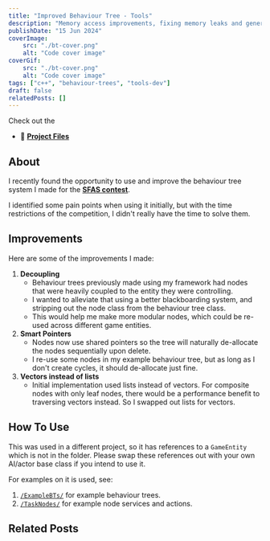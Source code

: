 ```yaml
---
title: "Improved Behaviour Tree - Tools"
description: "Memory access improvements, fixing memory leaks and general improvements."
publishDate: "15 Jun 2024"
coverImage:
    src: "./bt-cover.png"
    alt: "Code cover image"
coverGif:
    src: "./bt-cover.png"
    alt: "Code cover image"
tags: ["c++", "behaviour-trees", "tools-dev"]
draft: false
relatedPosts: []
---
```


Check out the
- 💾 [**Project Files**](https://github.com/HenryHa993/behaviour-tree-cpp)

## About
I recently found the opportunity to use and improve the behaviour tree system I made for the [**SFAS contest**](/projects/ghoul-prison/).

I identified some pain points when using it initially, but with the time restrictions of the competition, I didn't really have the time to solve them.

## Improvements
Here are some of the improvements I made:
1. **Decoupling**
	- Behaviour trees previously made using my framework had nodes that were heavily coupled to the entity they were controlling.
    - I wanted to alleviate that using a better blackboarding system, and stripping out the node class from the behaviour tree class.
	- This would help me make more modular nodes, which could be re-used across different game entities.
2. **Smart Pointers**
	- Nodes now use shared pointers so the tree will naturally de-allocate the nodes sequentially upon delete.
	- I re-use some nodes in my example behaviour tree, but as long as I don't create cycles, it should de-allocate just fine.
3. **Vectors instead of lists**
	- Initial implementation used lists instead of vectors. For composite nodes with only leaf nodes, there would be a performance benefit to traversing vectors instead. So I swapped out lists for vectors.

## How To Use
This was used in a different project, so it has references to a `GameEntity` which is not in the folder. Please swap these references out with your own AI/actor base class if you intend to use it.

For examples on it is used, see:
1. [`/ExampleBTs/`](https://github.com/HenryHa993/behaviour-tree-cpp/tree/main/ExampleBTs) for example behaviour trees.
2. [`/TaskNodes/`](https://github.com/HenryHa993/behaviour-tree-cpp/tree/main/TaskNodes) for example node services and actions.

## Related Posts